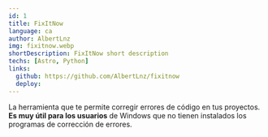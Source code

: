 ```yaml
---
id: 1
title: FixItNow
language: ca
author: AlbertLnz
img: fixitnow.webp
shortDescription: FixItNow short description
techs: [Astro, Python]
links:
  github: https://github.com/AlbertLnz/fixitnow
  deploy:
---
```


La herramienta que te permite corregir errores de código en tus proyectos. **Es muy útil para los usuarios** de Windows que no tienen instalados los programas de corrección de errores.
